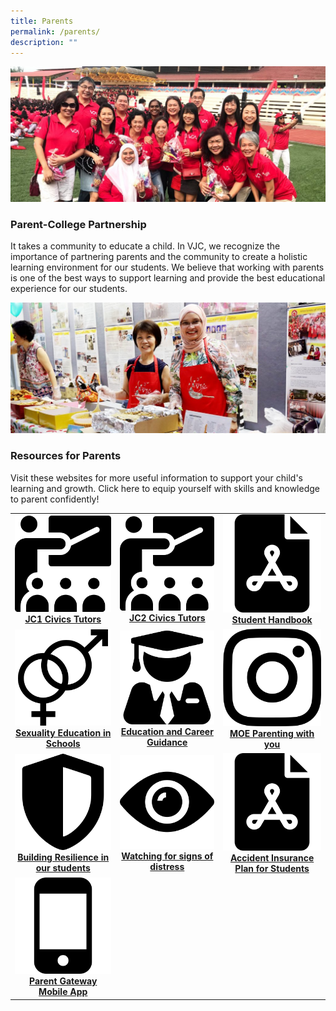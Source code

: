 ```yaml
---
title: Parents
permalink: /parents/
description: ""
---
```

![](/images/Parents-2-1024x440.jpg)
### Parent-College Partnership

It takes a community to educate a child. In VJC, we recognize the importance of partnering parents and the community to create a holistic learning environment for our students. We believe that working with parents is one of the best ways to support learning and provide the best educational experience for our students.

![](/images/Resources-for-Parents-2-1024x425.jpg)
### Resources for Parents
Visit these websites for more useful information to support your child's learning and growth. Click here to equip yourself with skills and knowledge to parent confidently!


||||
| :--------: | :--------: | :--------: |
| [![](/images/PNG%202023/classroom.png)**JC1 Civics Tutors**](/about/our-staff/jc-1-civics-tutors/) | [![](/images/PNG%202023/classroom.png)**JC2 Civics Tutors**](/about/our-staff/jc-2-civics-tutors/)| [![](/images/PNG%202023/pdf.png)**Student Handbook**](/files/VJC%20Academic%20Information%20Booklet%202023-8-Jan.pdf) |
| [![](/images/PNG%202023/gender.png)**Sexuality Education in Schools**](/parents/sexuality-education-in-schools/)| [![](/images/PNG%202023/graduate.png)**Education and Career Guidance**](/education-and-career-guidance-ecg/)| [![](/images/PNG%202023/instagram.png)**MOE Parenting with you**](https://www.instagram.com/parentingwith.moesg/) |
| [![](/images/PNG%202023/shield.png)**Building Resilience in our students**](/files/Resilience-Resources_for-parents_final.pdf)| [![](/images/PNG%202023/view.png)**Watching for signs of distress**](/parents/watching-for-distress/)| [![](/images/PNG%202023/pdf.png)**Accident Insurance Plan for Students**](/files/GPA-Product-Fact-Sheet.pdf) |
| [![](/images/PNG%202023/smartphone.png)**Parent Gateway Mobile App**](/parents/parent-gateway-mobile-app/)   |      |      |